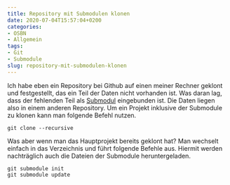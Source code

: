 ```yaml
---
title: Repository mit Submodulen klonen
date: 2020-07-04T15:57:04+0200
categories:
- OSBN
- Allgemein
tags:
- Git  
- Submodule
slug: repository-mit-submodulen-klonen
---
```

Ich habe eben ein Repository bei Github auf einen meiner Rechner geklont und festgestellt, das ein Teil der Daten nicht vorhanden ist. Was daran lag, dass der fehlenden Teil als [Submodul](https://git-scm.com/book/de/v2/Git-Tools-Submodule) eingebunden ist. Die Daten liegen also in einem anderen Repository. Um ein Projekt inklusive der Submodule zu klonen kann man folgende Befehl nutzen.

<pre class="line-numbers language-bash" style="white-space:pre-wrap;">
<code class="language-bash">git clone --recursive <LINK-ZUM-REPOSITORY></code>
</pre>

Was aber wenn man das Hauptprojekt bereits geklont hat? Man wechselt einfach in das Verzeichnis und führt folgende Befehle aus. Hiermit werden nachträglich auch die Dateien der Submodule heruntergeladen.

<pre class="line-numbers language-bash" style="white-space:pre-wrap;">
<code class="language-bash">git submodule init
git submodule update</code>
</pre>
